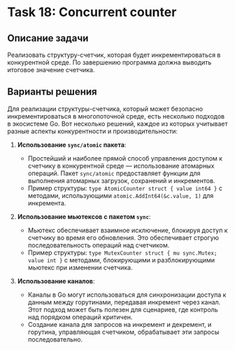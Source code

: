 # Task 18: Concurrent counter

## Описание задачи

Реализовать структуру-счетчик, которая будет инкрементироваться в конкурентной среде. По завершению программа должна выводить итоговое значение счетчика.

## Варианты решения

Для реализации структуры-счетчика, который может безопасно инкрементироваться в многопоточной среде, есть несколько подходов в экосистеме Go. Вот несколько решений, каждое из которых учитывает разные аспекты конкурентности и производительности:

1. **Использование `sync/atomic` пакета**:
    - Простейший и наиболее прямой способ управления доступом к счетчику в конкурентной среде — использование атомарных операций. Пакет `sync/atomic` предоставляет функции для выполнения атомарных загрузок, сохранений и инкрементов.
    - Пример структуры: `type AtomicCounter struct { value int64 }` с методами, использующими `atomic.AddInt64(&c.value, 1)` для инкремента.

2. **Использование мьютексов с пакетом `sync`**:
    - Мьютекс обеспечивает взаимное исключение, блокируя доступ к счетчику во время его обновления. Это обеспечивает строгую последовательность операций над счетчиком.
    - Пример структуры: `type MutexCounter struct { mu sync.Mutex; value int }` с методами, блокирующими и разблокирующими мьютекс при изменении счетчика.

3. **Использование каналов**:
    - Каналы в Go могут использоваться для синхронизации доступа к данным между горутинами, передавая инкремент через канал. Этот подход может быть полезен для сценариев, где контроль над порядком операций критичен.
    - Создание канала для запросов на инкремент и декремент, и горутина, управляющая счетчиком, обрабатывает эти запросы последовательно.




